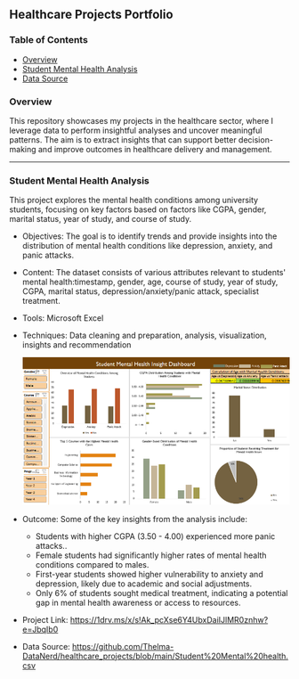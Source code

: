 ## Healthcare Projects Portfolio

### Table of Contents
- [Overview](#overview)
- [Student Mental Health Analysis](#student-mental-health-analysis)
- [Data Source](#data-source)


### Overview
This repository showcases my projects in the healthcare sector, where I leverage data to perform insightful analyses and uncover meaningful patterns. The aim is to extract insights that can support better decision-making and improve outcomes in healthcare delivery and management.

---

### Student Mental Health Analysis
This project explores the mental health conditions among university students, focusing on key factors based on factors like CGPA, gender, marital status, year of study, and course of study.
- Objectives: The goal is to identify trends and provide insights into the distribution of mental health conditions like depression, anxiety, and panic attacks.
- Content: The dataset consists of various attributes relevant to students' mental health:timestamp, gender, age, course of study, year of study, CGPA, marital status, depression/anxiety/panic attack, specialist treatment.
- Tools: Microsoft Excel
- Techniques: Data cleaning and preparation, analysis, visualization, insights and recommendation

  <img src="https://github.com/Thelma-DataNerd/data_analysis_projects_using_excel/blob/main/Dashboard.png" width="500"/>
  
- Outcome: Some of the key insights from the analysis include:
  * Students with higher CGPA (3.50 - 4.00) experienced more panic attacks..
  * Female students had significantly higher rates of mental health conditions compared to males.
  * First-year students showed higher vulnerability to anxiety and depression, likely due to academic and social adjustments.
  * Only 6% of students sought medical treatment, indicating a potential gap in mental health awareness or access to resources.
  
- Project Link: https://1drv.ms/x/s!Ak_pcXse6Y4UbxDaiIJlMR0znhw?e=JbqIb0
- Data Source: https://github.com/Thelma-DataNerd/healthcare_projects/blob/main/Student%20Mental%20health.csv

